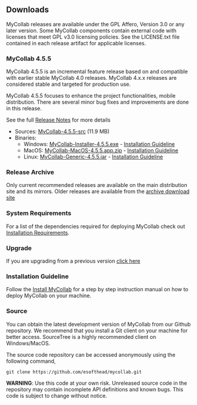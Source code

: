 ## Downloads

MyCollab releases are available under the GPL Affero, Version 3.0 or any later version. Some MyCollab components contain external code with licenses that meet GPL v3.0 licensing policies. See the LICENSE.txt file contained in each release artifact for applicable licenses.

### MyCollab 4.5.5

MyCollab 4.5.5 is an incremental feature release based on and compatible with earlier stable MyCollab 4.0 releases. MyCollab 4.x.x releases are considered stable and targeted for production use.

MyCollab 4.5.5 focuses to enhance the project functionalities, mobile distribution. There are several minor bug fixes and improvements are done in this release.

See the full [Release Notes](release-notes.html) for more details

* Sources: [MyCollab-4.5.5-src](https://github.com/esofthead/mycollab/archive/Release_4.5.5.zip) (11.9 MB)
* Binaries:
    * Windows: [MyCollab-Installer-4.5.5.exe](https://sourceforge.net/projects/mycollab/files/MyCollab_4.5.5/MyCollab-Installer-4.5.5.exe/download) - [Installation Guideline](installation-windows.html)
    * MacOS: [MyCollab-MacOS-4.5.5.app.zip](https://sourceforge.net/projects/mycollab/files/MyCollab_4.5.5/MyCollab-Generic-4.5.5.jar/download) - [Installation Guideline](installation-mac.html)
    * Linux: [MyCollab-Generic-4.5.5.jar](https://sourceforge.net/projects/mycollab/files/MyCollab_4.5.5/MyCollab-MacOS-4.5.5.zip/download) - [Installation Guideline](installation-generic.html)

### Release Archive

Only current recommended releases are available on the main distribution site and its mirrors. Older releases are available from the [archive download site](https://sourceforge.net/projects/mycollab/files/Previous%20Versions/)

### System Requirements
For a list of the dependencies required for deploying MyCollab check out [Installation Requirements](installation.html#System_Requirements).

### Upgrade
If you are upgrading from a previous version [click here](upgrade.html)

### Installation Guideline
Follow the [Install MyCollab](installation.html) for a step by step instruction manual  on how to deploy MyCollab on your machine.

### Source
You can obtain the latest development version of MyCollab from our Github repository. We recommend that you install a Git client on your machine for better access. SourceTree is a highly recommended client on Windows/MacOS.

The source code repository can be accessed anonymously using the following command,

```git clone https://github.com/esofthead/mycollab.git```

**WARNING**: Use this code at your own risk. Unreleased source code in the repository may contain incomplete API definitions and known bugs. This code is subject to change without notice.
